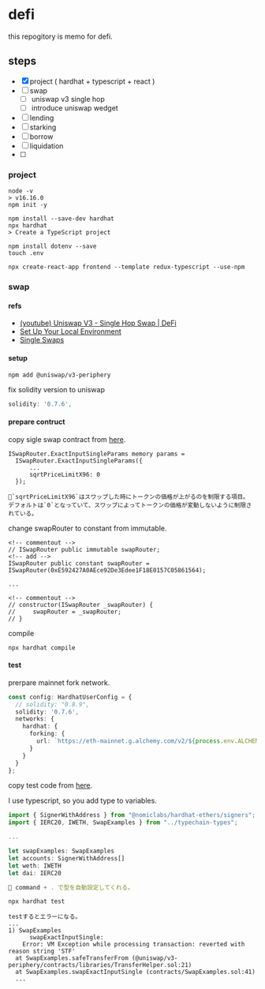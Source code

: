 # defi
this repogitory is memo for defi.

## steps
- [x] project ( hardhat + typescript + react )
- [ ] swap
  - [ ] uniswap v3 single hop
  - [ ] introduce uniswap wedget
- [ ] lending
- [ ] starking
- [ ] borrow
- [ ] liquidation
- [ ] 

### project
```
node -v
> v16.16.0
npm init -y

npm install --save-dev hardhat
npx hardhat
> Create a TypeScript project

npm install dotenv --save
touch .env

npx create-react-app frontend --template redux-typescript --use-npm
```

### swap
#### refs
- [(youtube) Uniswap V3 - Single Hop Swap | DeFi](https://www.youtube.com/watch?v=f5Fuhm_8FjE)
- [Set Up Your Local Environment](https://docs.uniswap.org/protocol/guides/local-environment)
- [Single Swaps](https://docs.uniswap.org/protocol/guides/swaps/single-swaps)

#### setup
```
npm add @uniswap/v3-periphery
```
fix solidity version to uniswap
```ts
solidity: '0.7.6',
```

#### prepare contruct
copy sigle swap contract from [here](https://docs.uniswap.org/protocol/guides/swaps/single-swaps#a-complete-single-swap-contract).

```sol
ISwapRouter.ExactInputSingleParams memory params =
  ISwapRouter.ExactInputSingleParams({
      ...
      sqrtPriceLimitX96: 0
  });

📝`sqrtPriceLimitX96`はスワップした時にトークンの価格が上がるのを制限する項目。
デフォルトは`0`となっていて、スワップによってトークンの価格が変動しないように制限されている。
```

change swapRouter to constant from immutable.
```sol
<!-- commentout -->
// ISwapRouter public immutable swapRouter;
<!-- add -->
ISwapRouter public constant swapRouter = ISwapRouter(0xE592427A0AEce92De3Edee1F18E0157C05861564);

...

<!-- commentout -->
// constructor(ISwapRouter _swapRouter) {
//     swapRouter = _swapRouter;
// }
```

compile
```
npx hardhat compile
```

#### test
prerpare mainnet fork network.
```ts
const config: HardhatUserConfig = {
  // solidity: "0.8.9",
  solidity: '0.7.6',
  networks: {
    hardhat: {
      forking: {
        url: `https://eth-mainnet.g.alchemy.com/v2/${process.env.ALCHEMY_MAIN_API_KEY}`,
      }
    }
  }
};
```

copy test code from [here](https://github.com/t4sk/defi-by-example/blob/main/uni-v3/test/swap.test.js).

I use typescript, so you add type to variables.
```ts
import { SignerWithAddress } from "@nomiclabs/hardhat-ethers/signers";
import { IERC20, IWETH, SwapExamples } from "../typechain-types";

...

let swapExamples: SwapExamples
let accounts: SignerWithAddress[]
let weth: IWETH
let dai: IERC20

📝 command + . で型を自動設定してくれる。
```

```
npx hardhat test

testするとエラーになる。
...
1) SwapExamples
      swapExactInputSingle:
    Error: VM Exception while processing transaction: reverted with reason string 'STF'
  at SwapExamples.safeTransferFrom (@uniswap/v3-periphery/contracts/libraries/TransferHelper.sol:21)
  at SwapExamples.swapExactInputSingle (contracts/SwapExamples.sol:41)
  ...
  ```

